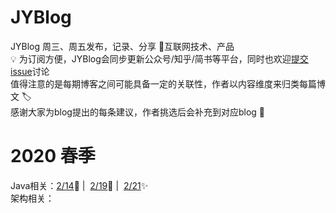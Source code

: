# JYBlog
JYBlog 周三、周五发布，记录、分享 :pencil:互联网技术、产品 <br>
:bulb:&nbsp;为订阅方便，JYBlog会同步更新公众号/知乎/简书等平台，同时也欢迎[提交issue](https://github.com/jcNaruto/JYBlog/issues/new)讨论 <br>
值得注意的是每期博客之间可能具备一定的关联性，作者以内容维度来归类每篇博文 :label: <br>
感谢大家为blog提出的每条建议，作者挑选后会补充到对应blog :beers:
# 2020 春季
Java相关：[2/14](https://github.com/jcNaruto/JYBlog/blob/master/docs/0215.md):art: |&nbsp;&nbsp;[2/19](https://github.com/jcNaruto/JYBlog/blob/master/docs/0219.md):tada: |&nbsp;&nbsp;[2/21](https://github.com/jcNaruto/JYBlog/blob/master/docs/0221.md):sparkles:<br>
架构相关：
